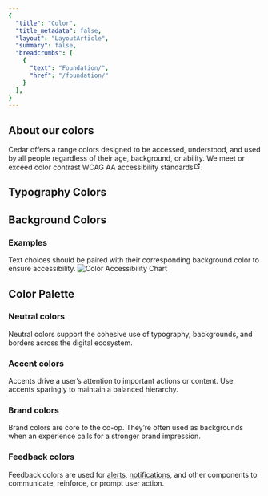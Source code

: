 ```yaml
---
{
  "title": "Color",
  "title_metadata": false,
  "layout": "LayoutArticle",
  "summary": false,
  "breadcrumbs": [
    {
      "text": "Foundation/",
      "href": "/foundation/"
    }
  ],
}
---
```


<div class="cdr-doc-colors-intro">

  <div class="cdr-doc-colors-intro__text">
    <h2>About our colors</h2>
    Cedar offers a range colors designed to be accessed, understood, and used by all
people regardless of their age, background, or ability. We meet or exceed color contrast <cdr-link href="https://www.w3.org/WAI/standards-guidelines/wcag/" target="blank" rel="noopener noreferrer"> WCAG AA accessibility standards</cdr-link><svg xmlns="http://www.w3.org/2000/svg" aria-hidden="true" x="0px" y="0px" viewBox="0 0 100 100" width="15" height="15" class="icon outbound"><path fill="currentColor" d="M18.8,85.1h56l0,0c2.2,0,4-1.8,4-4v-32h-8v28h-48v-48h28v-8h-32l0,0c-2.2,0-4,1.8-4,4v56C14.8,83.3,16.6,85.1,18.8,85.1z"></path><polygon fill="currentColor" points="45.7,48.7 51.3,54.3 77.2,28.5 77.2,37.2 85.2,37.2 85.2,14.9 62.8,14.9 62.8,22.9 71.5,22.9"></polygon></svg>.
  </div>

</div>

## Typography Colors
<cdr-doc-color-swatch-grid :token-names="[
  'text-color-primary-on-light',
  'text-color-primary-on-dark',
  'text-color-secondary-on-light',
  'text-color-secondary-on-dark'
]"/>

## Background Colors
<cdr-doc-color-swatch-grid :token-names="[
  'background-color-light',
  'background-color-lighter',
  'background-color-lightest',
  'background-color-dark',
  'background-color-darker'
]"/>

### Examples
<do-dont :examples="[
  {
    type: 'do',
    image: 'color-illustrations/color_1_do.png',
    caption: 'use approved background colors to separate content areas'
  },
  {
    type: 'dont',
    image: 'color-illustrations/color_1_dont.png',
    caption: 'use accent colors as backgrounds'
  }
]" />

<do-dont :examples="[
  {
    type: 'do',
    image: 'color-illustrations/color_2_do.png',
    caption: 'arrange background colors to promote page hierarchy by minimizing shifts in background'
  },
  {
    type: 'dont',
    image: 'color-illustrations/color_2_dont.png',
    caption: 'alternate background colors in visually jarring ways'
  }
]" />

Text choices should be paired with their corresponding background color to ensure accessibility.
<img :src="$withBase('/color-illustrations/color_accessibility.png')" alt="Color Accessibility Chart">


## Color Palette

### Neutral colors
Neutral colors support the cohesive use of typography, backgrounds, and borders across the digital ecosystem.

<cdr-doc-color-swatch-grid :token-names="[
  'clean-slate',
  'moon-shot',
  'the-tooth',
  'partly-cloudy',
  'grey-matter',
  'holy-smoke',
  'coal-train',
  'taken-for-granite',
  'threat-level-midnight',
  'heart-of-darkness',
  'lost-in-space'
]"/>

### Accent colors
Accents drive a user’s attention to important actions or content. Use accents sparingly to maintain a balanced hierarchy.

<cdr-doc-color-swatch-grid :token-names="[
  'suede-shoes',
  'easily-excited',
  'closed-on-monday',
  'go-van-gogh',
  'snap-decision',
  'attention-grabber',
  'high-stakes',
  'quick-fixe'
]"/>

### Brand colors
Brand colors are core to the co-op. They’re often used as backgrounds when an experience calls for a stronger brand impression.

<cdr-doc-color-swatch-grid :token-names="[
  'old-growth',
  'moose-tooth',
  'hissing-llamas'
]"/>

### Feedback colors
Feedback colors are used for [alerts](#), [notifications](#), and other components to communicate, reinforce, or prompt user action.

<cdr-doc-color-swatch-grid :token-names="[
  'pick-your-potion',
  'center-of-attention',
  'to-the-rescue',
  'light-tension',
  'golden-face',
  'dehydrated-lemon',
  'thin-mint',
  'crimp-son-and-clover',
  'instant-winner',
  'ice-age',
  'hunky-dory',
  'crowd-pleaser'
]"/>
